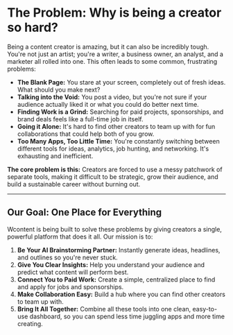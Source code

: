 # The Problem: Why is being a creator so hard?

Being a content creator is amazing, but it can also be incredibly tough. You're not just an artist; you're a writer, a business owner, an analyst, and a marketer all rolled into one. This often leads to some common, frustrating problems:

*   **The Blank Page:** You stare at your screen, completely out of fresh ideas. What should you make next?
*   **Talking into the Void:** You post a video, but you're not sure if your audience actually liked it or what you could do better next time.
*   **Finding Work is a Grind:** Searching for paid projects, sponsorships, and brand deals feels like a full-time job in itself.
*   **Going it Alone:** It's hard to find other creators to team up with for fun collaborations that could help both of you grow.
*   **Too Many Apps, Too Little Time:** You're constantly switching between different tools for ideas, analytics, job hunting, and networking. It's exhausting and inefficient.

**The core problem is this:** Creators are forced to use a messy patchwork of separate tools, making it difficult to be strategic, grow their audience, and build a sustainable career without burning out.

---

## Our Goal: One Place for Everything

Wcontent is being built to solve these problems by giving creators a single, powerful platform that does it all. Our mission is to:

1.  **Be Your AI Brainstorming Partner:** Instantly generate ideas, headlines, and outlines so you're never stuck.
2.  **Give You Clear Insights:** Help you understand your audience and predict what content will perform best.
3.  **Connect You to Paid Work:** Create a simple, centralized place to find and apply for jobs and sponsorships.
4.  **Make Collaboration Easy:** Build a hub where you can find other creators to team up with.
5.  **Bring It All Together:** Combine all these tools into one clean, easy-to-use dashboard, so you can spend less time juggling apps and more time creating.
